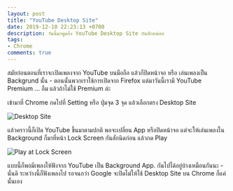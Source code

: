 ```yaml
---
layout: post
title: "YouTube Desktop Site"
date: 2019-12-10 22:23:13 +0700
description: วันนี้มาพูดถึง YouTube Desktop Site กันสักหน่อย
tags:
- Chrome
comments: true
---
```

สมัยก่อนตอนที่เราจะเปิดเพลงจาก YouTube บนมือถือ แล้วก็ปิดหน้าจอ หรือ เล่นเพลงเป็น Backgrund นั้น - ตอนนั้นพวกเราใช้การเปิดจาก Firefox แต่มาวันนี้เรามี YouTube Premium ... อืม แล้วถ้าไม่ใช้ Premium ล่ะ

เข้ามาที่ Chrome กดไปที่ Setting หรือ ปุ่มจุด 3 จุด แล้วเลือกตรง Desktop Site

![Desktop Site](https://res.cloudinary.com/sdees-reallife/image/upload/v1576422878/Screenshot_20191210_215943.png)

แล้วคราวนี้ก็เปิด YouTube ขึ้นมาตามปกติ พอจะเปลี่ยน App หรือปิดหน้าจอ แต่จะให้เล่นเพลงใน Background ก็มาที่หน้า Lock Screen กันสักนิดก่อน แล้วกด Play

![Play at Lock Screen](https://res.cloudinary.com/sdees-reallife/image/upload/v1576422885/Screenshot_20191210_220302.jpg)

แบบนี้ก็พอมีเพลงให้ฟังจาก YouTube เป็น Background App. กันไปได้อยู่บ้างเหมือนกันนะ - นั่นดิ ระหว่างนี้ก็ฟังเพลงไป รอจนกว่า Google จะปิดไม่ให้ใช้ Desktop Site บน Chrome ก็แค่นั้นเอง
